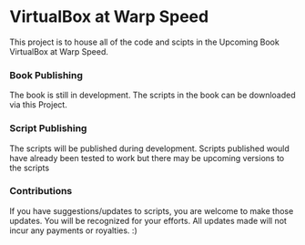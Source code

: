 # VirtualBox at Warp Speed
This project is to house all of the code and scipts in the Upcoming Book VirtualBox at Warp Speed.  

### Book Publishing
The book is still in development.  The scripts in the book can be downloaded via this Project.

### Script Publishing
The scripts will be published during development.  Scripts published would have already been tested to work but there may be upcoming versions to the scripts

### Contributions
If you have suggestions/updates to scripts, you are welcome to make those updates.  You will be recognized for your efforts.  All updates made will not incur any payments or royalties. :)
